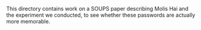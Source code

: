 This directory contains work on a SOUPS paper describing Molis Hai and the experiment
we conducted, to see whether these passwords are actually more memorable.
